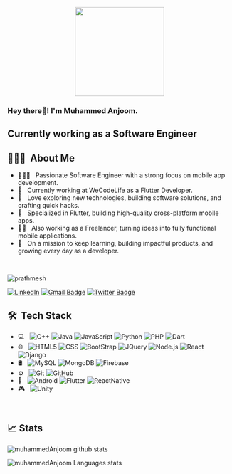 <p align="center">
  <img src="https://github.com/thompsonemerson/thompsonemerson/raw/master/cover-thompson.png" height="200"/>
</p>

<h3> Hey there👋! I'm Muhammed Anjoom.</h2>
<h2> Currently working as a Software Engineer </h2>

## 👨🏻‍💻 &nbsp;About Me 

- 👨🏻‍💻 &nbsp; Passionate Software Engineer with a strong focus on mobile app development.
- 💼 &nbsp; Currently working at WeCodeLife as a Flutter Developer.
- 🤔 &nbsp; Love exploring new technologies, building software solutions, and crafting quick hacks.
- 📱 &nbsp; Specialized in Flutter, building high-quality cross-platform mobile apps.
- 🧑‍💻 &nbsp; Also working as a Freelancer, turning ideas into fully functional mobile applications.
- 🚀 &nbsp; On a mission to keep learning, building impactful products, and growing every day as a developer.

<br>
<p align="left"> <img src="https://img.shields.io/badge/Profile_Views-1k-blue" alt="prathmesh" /> </p>

[![LinkedIn](https://img.shields.io/badge/muhammed_Anjoom-blue?link=https%3A%2F%2Fwww.linkedin.com%2Fin%2Fmuhammed-anjoom%2F
)]([https://www.linkedin.com/in/prathmesh-jadhav-4933ab172/](https://www.linkedin.com/in/muhammed-anjoom/))
[![Gmail Badge](https://img.shields.io/badge/anjoompa42003%40gmail.com-red?logo=gmail&logoColor=%23ffff&link=https%3A%2F%2Fwww.linkedin.com%2Fin%2Fmuhammed-anjoom%2F
)](mailto:anjoompa42003@gmail.com)
[![Twitter Badge](https://img.shields.io/badge/anjoom.coder-blue?logo=instagram&logoColor=%23ffff&link=https%3A%2F%2Fwww.instagram.com%2Fanjoom.coder%2F
)](https://www.instagram.com/anjoom.coder/)


## 🛠 &nbsp;Tech Stack

- 💻 &nbsp;
  ![C++](https://img.shields.io/badge/-C++-333333?style=flat&logo=C%2B%2B&logoColor=00599C)
  ![Java](https://img.shields.io/badge/-Java-333333?style=flat&logo=Java&logoColor=007396)
  ![JavaScript](https://img.shields.io/badge/-JavaScript-333333?style=flat&logo=javascript)
  ![Python](https://img.shields.io/badge/-Python-333333?style=flat&logo=python)
  ![PHP](https://img.shields.io/badge/-PHP-333333?style=flat&logo=php)
  ![Dart](https://img.shields.io/badge/-Dart-333333?style=flat&logo=dart)
- 🌐 &nbsp;
  ![HTML5](https://img.shields.io/badge/-HTML5-333333?style=flat&logo=HTML5)
  ![CSS](https://img.shields.io/badge/-CSS-333333?style=flat&logo=CSS3&logoColor=1572B6)
  ![BootStrap](https://img.shields.io/badge/-BootStrap-333333?style=flat&logo=bootstrap&logoColor=1572B6)
  ![JQuery](https://img.shields.io/badge/-JQuery-333333?style=flat&logo=jquery)
  ![Node.js](https://img.shields.io/badge/-Node.js-333333?style=flat&logo=node.js)
  ![React](https://img.shields.io/badge/-React-333333?style=flat&logo=react)
  ![Django](https://img.shields.io/badge/-Django-333333?style=flat&logo=django)
- 🛢 &nbsp;
  ![MySQL](https://img.shields.io/badge/-MySQL-333333?style=flat&logo=mysql)
  ![MongoDB](https://img.shields.io/badge/-MongoDB-333333?style=flat&logo=mongodb)
  ![Firebase](https://img.shields.io/badge/-Firebase-333333?style=flat&logo=firebase)
- ⚙️ &nbsp;
  ![Git](https://img.shields.io/badge/-Git-333333?style=flat&logo=git)
  ![GitHub](https://img.shields.io/badge/-GitHub-333333?style=flat&logo=github)
- 📱 &nbsp;
  ![Android](https://img.shields.io/badge/-Android-333333?style=flat&logo=android)
  ![Flutter](https://img.shields.io/badge/-Flutter-333333?style=flat&logo=flutter)
  ![ReactNative](https://img.shields.io/badge/-React%20Native-333333?style=flat&logo=react)
- 🎮 &nbsp;
  ![Unity](https://img.shields.io/badge/-Unity-333333?style=flat&logo=unity)
  

<br/>

## 📈 Stats

![muhammedAnjoom github stats](https://github-readme-stats.vercel.app/api?username=muhammedAnjoom&hide=["issues"]&show_icons=true&line_height=30)

![muhammedAnjoom Languages stats](https://github-readme-stats.vercel.app/api/top-langs/?username=muhammedAnjoom&theme=buefy&layout=compact&langs_count=10)


